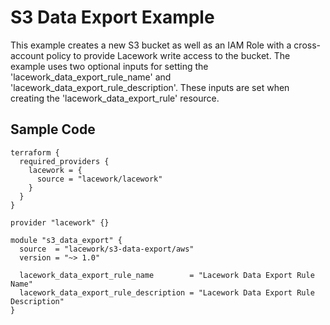 # S3 Data Export Example

This example creates a new S3 bucket as well as an IAM Role with a cross-account policy to provide Lacework write access to the bucket.
The example uses two optional inputs for setting the 'lacework_data_export_rule_name' and 'lacework_data_export_rule_description'. 
These inputs are set when creating the 'lacework_data_export_rule' resource.

## Sample Code

```hcl
terraform {
  required_providers {
    lacework = {
      source = "lacework/lacework"
    }
  }
}

provider "lacework" {}

module "s3_data_export" {
  source  = "lacework/s3-data-export/aws"
  version = "~> 1.0"

  lacework_data_export_rule_name        = "Lacework Data Export Rule Name"
  lacework_data_export_rule_description = "Lacework Data Export Rule Description"
}
```
